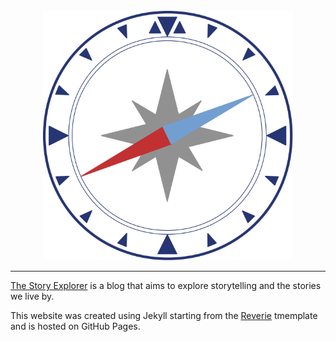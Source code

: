 <div align="center">
  <br>
  <img src="/images/compass.svg" alt="The Story Explorer Logo" width="400"/>
  <br>  
</div>

---

[The Story Explorer](storyexplorer.github.io) is a blog that aims to explore storytelling and the stories we live by.

This website was created using Jekyll starting from the [Reverie](https://github.com/amitmerchant1990/reverie) tmemplate and is hosted on GitHub Pages.
